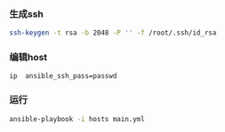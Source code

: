 ### 生成ssh
```bash
ssh-keygen -t rsa -b 2048 -P '' -f /root/.ssh/id_rsa
```

### 编辑host
```
ip  ansible_ssh_pass=passwd
```

### 运行
```bash
ansible-playbook -i hosts main.yml 
```

